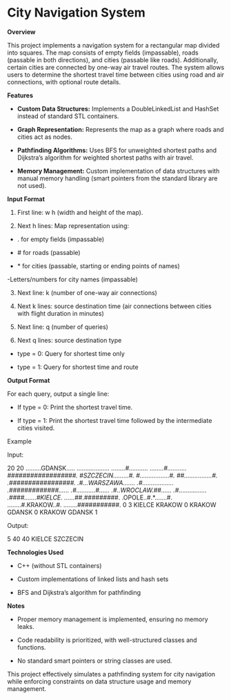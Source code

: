 # City Navigation System

**Overview**

This project implements a navigation system for a rectangular map divided into squares.
The map consists of empty fields (impassable), roads (passable in both directions), and cities (passable like roads). 
Additionally, certain cities are connected by one-way air travel routes.
The system allows users to determine the shortest travel time between cities using road and air connections, with optional route details.

**Features**

- **Custom Data Structures:** Implements a DoubleLinkedList and HashSet instead of standard STL containers.

- **Graph Representation:** Represents the map as a graph where roads and cities act as nodes.

- **Pathfinding Algorithms:** Uses BFS for unweighted shortest paths and Dijkstra’s algorithm for weighted shortest paths with air travel.

- **Memory Management:** Custom implementation of data structures with manual memory handling (smart pointers from the standard library are not used).

**Input Format**

1. First line: w h (width and height of the map).

2. Next h lines: Map representation using:

- . for empty fields (impassable)

- \# for roads (passable)

- \* for cities (passable, starting or ending points of names)

-Letters/numbers for city names (impassable)

3. Next line: k (number of one-way air connections)

4. Next k lines: source destination time (air connections between cities with flight duration in minutes)

5. Next line: q (number of queries)

6. Next q lines: source destination type

- type = 0: Query for shortest time only

- type = 1: Query for shortest time and route

**Output Format**

For each query, output a single line:

- If type = 0: Print the shortest travel time.

- If type = 1: Print the shortest travel time followed by the intermediate cities visited.

Example

Input:

20 20
.........GDANSK.....
........*...........
........#...........
........#...........
*##################.
#SZCZECIN.........#.
#.................#.
##................#.
.############*#####.
.#...WARSZAWA.......
.#..................
.#############......
.#...........#......
.#..WROCLAW.##......
.#..*.......*.......
.####.......#KIELCE.
......*##.#########.
.OPOLE..#.*.......#.
........#.KRAKOW..#.
........###########.
0
3
KIELCE KRAKOW 0
KRAKOW GDANSK 0
KRAKOW GDANSK 1

Output:

5
40
40 KIELCE SZCZECIN

**Technologies Used**

- C++ (without STL containers)

- Custom implementations of linked lists and hash sets

- BFS and Dijkstra’s algorithm for pathfinding

**Notes**

- Proper memory management is implemented, ensuring no memory leaks.

- Code readability is prioritized, with well-structured classes and functions.

- No standard smart pointers or string classes are used.

This project effectively simulates a pathfinding system for city navigation while enforcing constraints on data structure usage and memory management.

